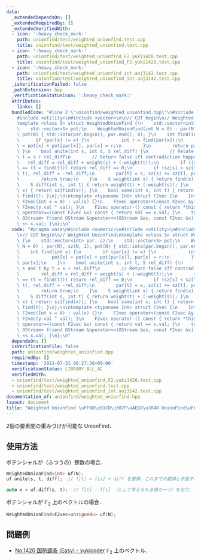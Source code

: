 ```yaml
---
data:
  _extendedDependsOn: []
  _extendedRequiredBy: []
  _extendedVerifiedWith:
  - icon: ':heavy_check_mark:'
    path: unionfind/test/weighted_unionfind.test.cpp
    title: unionfind/test/weighted_unionfind.test.cpp
  - icon: ':heavy_check_mark:'
    path: unionfind/test/weighted_unionfind_F2.yuki1420.test.cpp
    title: unionfind/test/weighted_unionfind_F2.yuki1420.test.cpp
  - icon: ':heavy_check_mark:'
    path: unionfind/test/weighted_unionfind_int.aoj3142.test.cpp
    title: unionfind/test/weighted_unionfind_int.aoj3142.test.cpp
  _isVerificationFailed: false
  _pathExtension: hpp
  _verificationStatusIcon: ':heavy_check_mark:'
  attributes:
    links: []
  bundledCode: "#line 2 \"unionfind/weighted_unionfind.hpp\"\n#include <numeric>\n\
    #include <utility>\n#include <vector>\n\n// CUT begin\n// Weighted UnionFind\n\
    template <class S> struct WeightedUnionFind {\n    std::vector<int> par, sz;\n\
    \    std::vector<S> pot;\n    WeightedUnionFind(int N = 0) : par(N), sz(N, 1),\
    \ pot(N) { std::iota(par.begin(), par.end(), 0); }\n    int find(int x) {\n  \
    \      if (par[x] != x) {\n            int r = find(par[x]);\n            pot[x]\
    \ = pot[x] + pot[par[x]], par[x] = r;\n        }\n        return par[x];\n   \
    \ }\n    bool unite(int s, int t, S rel_diff) {\n        // Relate s and t by\
    \ t = s + rel_diff\n        // Return false iff contradiction happens.\n     \
    \   rel_diff = rel_diff + weight(s) + (-weight(t));\n        if ((s = find(s))\
    \ == (t = find(t))) return rel_diff == 0;\n        if (sz[s] < sz[t]) std::swap(s,\
    \ t), rel_diff = -rel_diff;\n        par[t] = s, sz[s] += sz[t], pot[t] = rel_diff;\n\
    \        return true;\n    }\n    S weight(int x) { return find(x), pot[x]; }\n\
    \    S diff(int s, int t) { return weight(t) + (-weight(s)); }\n    int count(int\
    \ x) { return sz[find(x)]; }\n    bool same(int s, int t) { return find(s) ==\
    \ find(t); }\n};\n\ntemplate <typename Int> struct F2vec {\n    Int val;\n   \
    \ F2vec(Int x = 0) : val(x) {}\n    F2vec operator+(const F2vec &y) const { return\
    \ F2vec(y.val ^ val); }\n    F2vec operator-() const { return *this; }\n    bool\
    \ operator==(const F2vec &x) const { return val == x.val; }\n    template <class\
    \ OStream> friend OStream &operator<<(OStream &os, const F2vec &x) { return os\
    \ << x.val; }\n};\n"
  code: "#pragma once\n#include <numeric>\n#include <utility>\n#include <vector>\n\
    \n// CUT begin\n// Weighted UnionFind\ntemplate <class S> struct WeightedUnionFind\
    \ {\n    std::vector<int> par, sz;\n    std::vector<S> pot;\n    WeightedUnionFind(int\
    \ N = 0) : par(N), sz(N, 1), pot(N) { std::iota(par.begin(), par.end(), 0); }\n\
    \    int find(int x) {\n        if (par[x] != x) {\n            int r = find(par[x]);\n\
    \            pot[x] = pot[x] + pot[par[x]], par[x] = r;\n        }\n        return\
    \ par[x];\n    }\n    bool unite(int s, int t, S rel_diff) {\n        // Relate\
    \ s and t by t = s + rel_diff\n        // Return false iff contradiction happens.\n\
    \        rel_diff = rel_diff + weight(s) + (-weight(t));\n        if ((s = find(s))\
    \ == (t = find(t))) return rel_diff == 0;\n        if (sz[s] < sz[t]) std::swap(s,\
    \ t), rel_diff = -rel_diff;\n        par[t] = s, sz[s] += sz[t], pot[t] = rel_diff;\n\
    \        return true;\n    }\n    S weight(int x) { return find(x), pot[x]; }\n\
    \    S diff(int s, int t) { return weight(t) + (-weight(s)); }\n    int count(int\
    \ x) { return sz[find(x)]; }\n    bool same(int s, int t) { return find(s) ==\
    \ find(t); }\n};\n\ntemplate <typename Int> struct F2vec {\n    Int val;\n   \
    \ F2vec(Int x = 0) : val(x) {}\n    F2vec operator+(const F2vec &y) const { return\
    \ F2vec(y.val ^ val); }\n    F2vec operator-() const { return *this; }\n    bool\
    \ operator==(const F2vec &x) const { return val == x.val; }\n    template <class\
    \ OStream> friend OStream &operator<<(OStream &os, const F2vec &x) { return os\
    \ << x.val; }\n};\n"
  dependsOn: []
  isVerificationFile: false
  path: unionfind/weighted_unionfind.hpp
  requiredBy: []
  timestamp: '2021-07-31 00:27:36+09:00'
  verificationStatus: LIBRARY_ALL_AC
  verifiedWith:
  - unionfind/test/weighted_unionfind_F2.yuki1420.test.cpp
  - unionfind/test/weighted_unionfind.test.cpp
  - unionfind/test/weighted_unionfind_int.aoj3142.test.cpp
documentation_of: unionfind/weighted_unionfind.hpp
layout: document
title: "Weighted UnionFind \uFF08\u91CD\u307F\u4ED8\u304D UnionFind\uFF09"
---
```


2個の要素間の重みづけが可能な UnionFind．

## 使用方法

ポテンシャルが（ふつうの）整数の場合．

```cpp
WeightedUnionFind<int> uf(N);
uf.unite(s, t, diff);  // f[t] = f[s] + diff を要請．これまでの要請と矛盾すれば false を返す．

auto x = uf.diff(s, t);  // f[t] - f[s] （として考えられる値の一つ）を出力．
```

ポテンシャルが $\mathbb{F}_{2}$ 上のベクトルの場合．

```cpp
WeightedUnionFind<F2vec<unsigned>> uf(N);
```

## 問題例

- [No.1420 国勢調査 (Easy) - yukicoder](https://yukicoder.me/problems/no/1420) $\mathbb{F}_2$ 上のベクトル．
